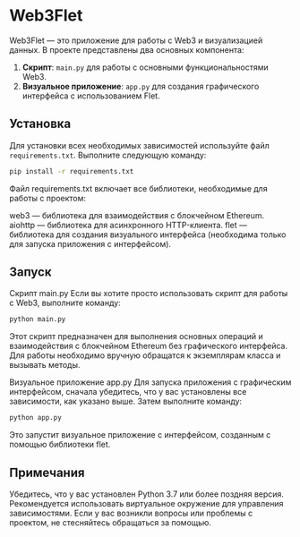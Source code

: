 # Web3Flet

Web3Flet — это приложение для работы с Web3 и визуализацией данных. В проекте представлены два основных компонента:

1. **Скрипт**: `main.py` для работы с основными функциональностями Web3.
2. **Визуальное приложение**: `app.py` для создания графического интерфейса с использованием Flet.

## Установка

Для установки всех необходимых зависимостей используйте файл `requirements.txt`. Выполните следующую команду:

```sh
pip install -r requirements.txt
```

Файл requirements.txt включает все библиотеки, необходимые для работы с проектом:

web3 — библиотека для взаимодействия с блокчейном Ethereum.
aiohttp — библиотека для асинхронного HTTP-клиента.
flet — библиотека для создания визуального интерфейса (необходима только для запуска приложения с интерфейсом).

## Запуск

Скрипт main.py
Если вы хотите просто использовать скрипт для работы с Web3, выполните команду:

```sh
python main.py
```

Этот скрипт предназначен для выполнения основных операций и взаимодействия с блокчейном Ethereum без графического интерфейса.
Для работы необходимо вручную обращатся к экземплярам класса и вызывать методы.

Визуальное приложение app.py
Для запуска приложения с графическим интерфейсом, сначала убедитесь, что у вас установлены все зависимости, как указано выше. Затем выполните команду:

```sh
python app.py
```
Это запустит визуальное приложение с интерфейсом, созданным с помощью библиотеки flet.

## Примечания
Убедитесь, что у вас установлен Python 3.7 или более поздняя версия.
Рекомендуется использовать виртуальное окружение для управления зависимостями.
Если у вас возникли вопросы или проблемы с проектом, не стесняйтесь обращаться за помощью.